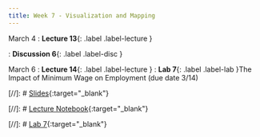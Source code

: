 ```yaml
---
title: Week 7 - Visualization and Mapping 
---
```


March 4
: **Lecture 13**{: .label .label-lecture } 

: **Discussion 6**{: .label .label-disc } 

March 6
: **Lecture 14**{: .label .label-lecture }
: **Lab 7**{: .label .label-lab }The Impact of Minimum Wage on Employment  (due date 3/14)

[//]: # [Slides](){:target="_blank"} 

[//]: # [Lecture Notebook](){:target="_blank"} 

[//]: # [Lab 7](){:target="_blank"} 